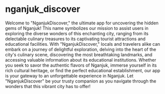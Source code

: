 # nganjuk_discover

  Welcome to "NganjukDiscover," the ultimate app for uncovering the hidden gems of Nganjuk! This name symbolizes our mission to assist users in exploring the diverse wonders of this enchanting city, ranging from its delectable culinary treasures to its captivating tourist attractions and educational facilities. With "NganjukDiscover," locals and travelers alike can embark on a journey of delightful exploration, delving into the heart of the city's culinary scene, discovering the most breathtaking landmarks, and accessing valuable information about its educational institutions. Whether you seek to savor the authentic flavors of Nganjuk, immerse yourself in its rich cultural heritage, or find the perfect educational establishment, our app is your gateway to an unforgettable experience in Nganjuk. Let "NganjukDiscover" be your trusty companion as you navigate through the wonders that this vibrant city has to offer!

